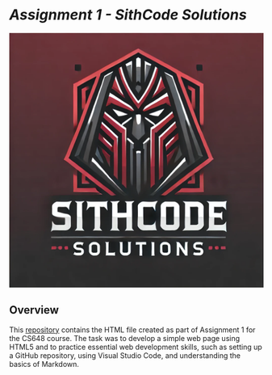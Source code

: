 # _**Assignment 1 - SithCode Solutions**_
![Logo](https://github.com/hareesh-cs/CS-648-Assignment-1/blob/[main]/logo.png?raw=true)
## Overview
This [repository](https://github.com/hareesh-cs/CS-648-Assignment-1) contains the HTML file created as part of Assignment 1 for the CS648 course. The task was to develop a simple web page using HTML5 and to practice essential web development skills, such as setting up a GitHub repository, using Visual Studio Code, and understanding the basics of Markdown.


